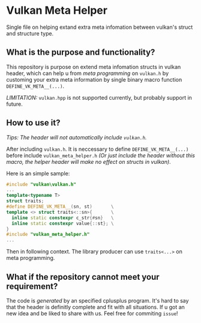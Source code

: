 # Vulkan Meta Helper

Single file on helping extand extra meta infomation 
between vulkan's struct and structure type.

## What is the purpose and functionality?

This repository is purpose on extend meta infomation 
structs in vulkan header, which can help u from *meta programming* on
`vulkan.h` by customing your extra meta information by 
single binary macro function `DEFINE_VK_META__(...)`.

*LIMITATION:* `vulkan.hpp` is not supported currently, but probably 
support in future.

## How to use it?

*Tips: The header will not automatically include `vulkan.h`.*

After including `vulkan.h`. It is neccessary to define 
`DEFINE_VK_META__(...)` before include `vulkan_meta_helper.h` 
*(Or just include the header without this macro, the helper header 
will make no effect on structs in vulkan)*.

Here is an simple sample:

```cpp
#include "vulkan\vulkan.h"
...
template<typename T>
struct traits;
#define DEFINE_VK_META__(sn, st)       \
template <> struct traits<::sn>{       \
  inline static constexpr c_str{#sn}   \
  inline static constexpr value{::st}; \
}
#include "vulkan_meta_helper.h"
...
```

Then in following context. The library producer can 
use `traits<...>` on meta programming.

## What if the repository cannot meet your requirement?

The code is *generated* by an specified cplusplus program.
It's hard to say that the header is definitly complete and fit with all situations.
If u got an new idea and be liked to share with us. Feel free for commiting `issue`!